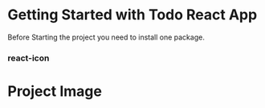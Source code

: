 # Getting Started with Todo React App

Before Starting the project you need to install one package.

### react-icon

# Project Image
